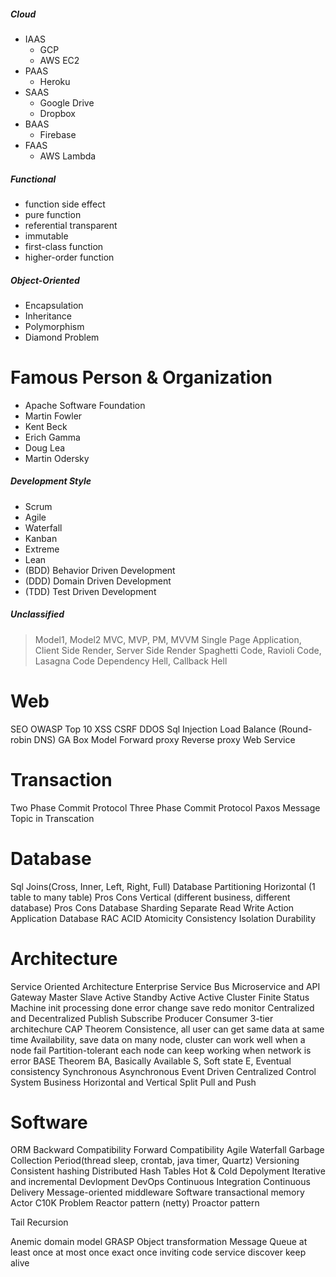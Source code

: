##### Cloud
* IAAS
  * GCP
  * AWS EC2
* PAAS
  * Heroku
* SAAS
  * Google Drive
  * Dropbox
* BAAS
  * Firebase
* FAAS
  * AWS Lambda

##### Functional
* function side effect
* pure function
* referential transparent
* immutable
* first-class function
* higher-order function

##### Object-Oriented
* Encapsulation
* Inheritance
* Polymorphism
* Diamond Problem

# Famous Person & Organization
* Apache Software Foundation
* Martin Fowler
* Kent Beck
* Erich Gamma
* Doug Lea
* Martin Odersky

##### Development Style
* Scrum
* Agile
* Waterfall
* Kanban
* Extreme
* Lean
* (BDD) Behavior Driven Development
* (DDD) Domain Driven Development
* (TDD) Test Driven Development 

##### Unclassified
> Model1, Model2
> MVC, MVP, PM, MVVM
> Single Page Application, Client Side Render, Server Side Render
> Spaghetti Code, Ravioli Code, Lasagna Code
> Dependency Hell, Callback Hell

# Web
SEO
OWASP Top 10
XSS
CSRF
DDOS
Sql Injection
Load Balance (Round-robin DNS)
GA
Box Model
Forward proxy
Reverse proxy
Web Service

# Transaction
Two Phase Commit Protocol
Three Phase Commit Protocol
Paxos
Message Topic in Transcation

# Database
Sql Joins(Cross, Inner, Left, Right, Full)
Database Partitioning
	Horizontal (1 table to many table)
		Pros
		Cons
	Vertical (different business, different database)
		Pros
		Cons
Database Sharding
Separate Read Write Action
	Application
	Database
RAC
ACID
    Atomicity
    Consistency
    Isolation
    Durability

# Architecture
Service Oriented Architecture
Enterprise Service Bus
Microservice and API Gateway
Master Slave
Active Standby
Active Active
Cluster
Finite Status Machine
    init
    processing
    done
    error
    change
    save
    redo
    monitor
Centralized and Decentralized
Publish Subscribe
Producer Consumer
3-tier architechure
CAP Theorem
    Consistence, all user can get same data at same time
    Availability, save data on many node, cluster can work well when a node fail
    Partition-tolerant each node can keep working when network is error
BASE Theorem
    BA,  Basically Available
    S, Soft state
    E, Eventual consistency
Synchronous
Asynchronous
Event Driven
Centralized Control System
Business Horizontal and Vertical Split
Pull and Push



# Software
ORM
Backward Compatibility
Forward Compatibility
Agile
Waterfall
Garbage Collection
Period(thread sleep, crontab, java timer, Quartz)
Versioning
Consistent hashing
Distributed Hash Tables
Hot & Cold Depolyment
Iterative and incremental Devlopment
DevOps
Continuous Integration
Continuous Delivery
Message-oriented middleware
Software transactional memory
Actor
C10K Problem
Reactor pattern (netty)
Proactor pattern

Tail Recursion

Anemic domain model
GRASP
Object transformation
Message Queue
    at least once
    at most once
    exact once
inviting code
service discover
keep alive